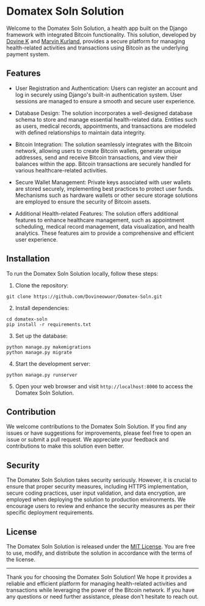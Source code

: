 # Domatex Soln Solution

Welcome to the Domatex Soln Solution, a health app built on the Django framework with integrated Bitcoin functionality. This solution, developed by [Dovine K](https://github.com/Dovineowuor) and [Marvin Kurland](https://github.com/Bugemarvin), provides a secure platform for managing health-related activities and transactions using Bitcoin as the underlying payment system.

## Features

- User Registration and Authentication: Users can register an account and log in securely using Django's built-in authentication system. User sessions are managed to ensure a smooth and secure user experience.

- Database Design: The solution incorporates a well-designed database schema to store and manage essential health-related data. Entities such as users, medical records, appointments, and transactions are modeled with defined relationships to maintain data integrity.

- Bitcoin Integration: The solution seamlessly integrates with the Bitcoin network, allowing users to create Bitcoin wallets, generate unique addresses, send and receive Bitcoin transactions, and view their balances within the app. Bitcoin transactions are securely handled for various healthcare-related activities.

- Secure Wallet Management: Private keys associated with user wallets are stored securely, implementing best practices to protect user funds. Mechanisms such as hardware wallets or other secure storage solutions are employed to ensure the security of Bitcoin assets.

- Additional Health-related Features: The solution offers additional features to enhance healthcare management, such as appointment scheduling, medical record management, data visualization, and health analytics. These features aim to provide a comprehensive and efficient user experience.

## Installation

To run the Domatex Soln Solution locally, follow these steps:

1. Clone the repository:
```
git clone https://github.com/Dovineowuor/Domatex-Soln.git
```

2. Install dependencies:
```
cd domatex-soln
pip install -r requirements.txt
```

3. Set up the database:
```
python manage.py makemigrations
python manage.py migrate
```

4. Start the development server:
```
python manage.py runserver
```

5. Open your web browser and visit `http://localhost:8000` to access the Domatex Soln Solution.

## Contribution

We welcome contributions to the Domatex Soln Solution. If you find any issues or have suggestions for improvements, please feel free to open an issue or submit a pull request. We appreciate your feedback and contributions to make this solution even better.

## Security

The Domatex Soln Solution takes security seriously. However, it is crucial to ensure that proper security measures, including HTTPS implementation, secure coding practices, user input validation, and data encryption, are employed when deploying the solution to production environments. We encourage users to review and enhance the security measures as per their specific deployment requirements.

## License

The Domatex Soln Solution is released under the [MIT License](https://opensource.org/licenses/MIT). You are free to use, modify, and distribute the solution in accordance with the terms of the license.

---

Thank you for choosing the Domatex Soln Solution! We hope it provides a reliable and efficient platform for managing health-related activities and transactions while leveraging the power of the Bitcoin network. If you have any questions or need further assistance, please don't hesitate to reach out.
